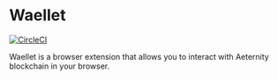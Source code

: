 # Waellet

[![CircleCI](https://circleci.com/gh/waellet/waellet/tree/develop.svg?style=svg)](https://circleci.com/gh/waellet/waellet/tree/develop)

Waellet is a browser extension that allows you to interact with Aeternity blockchain in your browser.
